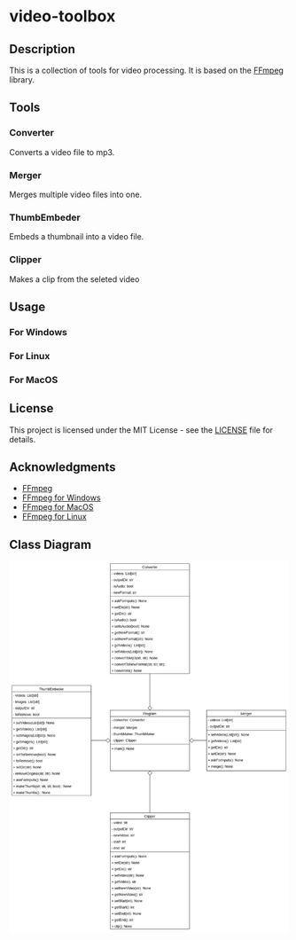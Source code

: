 # video-toolbox

## Description

This is a collection of tools for video processing. It is based on the [FFmpeg](https://ffmpeg.org/) library.

## Tools

### Converter

Converts a video file to mp3.

### Merger

Merges multiple video files into one.

### ThumbEmbeder

Embeds a thumbnail into a video file.

### Clipper

Makes a clip from the seleted video

## Usage

### For Windows

### For Linux

### For MacOS

## License

This project is licensed under the MIT License - see the [LICENSE](LICENSE) file for details.

## Acknowledgments

* [FFmpeg](https://ffmpeg.org/)
* [FFmpeg for Windows](https://ffmpeg.zeranoe.com/builds/)
* [FFmpeg for MacOS](https://evermeet.cx/ffmpeg/)
* [FFmpeg for Linux](https://ffmpeg.org/download.html)

## Class Diagram

![Class Diagram](Video-Toolbox.drawio.png)
